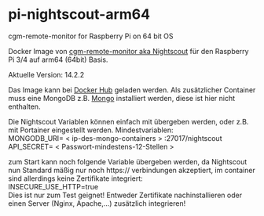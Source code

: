 # pi-nightscout-arm64
cgm-remote-monitor for Raspberry Pi on 64 bit OS

Docker Image von [cgm-remote-monitor aka Nightscout](http://github.com/nightscout/cgm-remote-monitor) für den Raspberry Pi 3/4 auf arm64 (64bit) Basis.

Aktuelle Version: 14.2.2

Das Image kann bei [Docker Hub](https://hub.docker.com/r/dave2526/nightscout) geladen werden. Als zusätzlicher Container muss eine MongoDB z.B. [Mongo](https://hub.docker.com/_/mongo)  installiert werden, diese ist hier nicht enthalten.

Die Nightscout Variablen können einfach mit übergeben werden, oder z.B. mit Portainer eingestellt werden.
Mindestvariablen:  
MONGODB_URI= &lt; ip-des-mongo-containers &gt; :27017/nightscout  
API_SECRET= &lt; Passwort-mindestens-12-Stellen &gt;  

zum Start kann noch folgende Variable übergeben werden, da Nightscout nun Standard mäßig nur noch https:// verbindungen akzeptiert, im container sind allerdings keine Zertifikate integriert:  
INSECURE_USE_HTTP=true  
Dies ist nur zum Test geignet! Entweder Zertifikate nachinstallieren oder einen Server (Nginx, Apache,...) zusätzlich integrieren!
